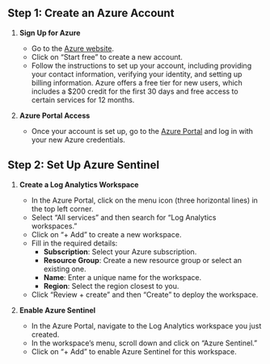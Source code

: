 ## Step 1: Create an Azure Account

1. **Sign Up for Azure**
   - Go to the [Azure website](https://azure.microsoft.com/).
   - Click on “Start free” to create a new account.
   - Follow the instructions to set up your account, including providing your contact information, verifying your identity, and setting up billing information. Azure offers a free tier for new users, which includes a $200 credit for the first 30 days and free access to certain services for 12 months.

2. **Azure Portal Access**
   - Once your account is set up, go to the [Azure Portal](https://portal.azure.com/) and log in with your new Azure credentials.

## Step 2: Set Up Azure Sentinel

1. **Create a Log Analytics Workspace**
   - In the Azure Portal, click on the menu icon (three horizontal lines) in the top left corner.
   - Select “All services” and then search for “Log Analytics workspaces.”
   - Click on “+ Add” to create a new workspace.
   - Fill in the required details: 
     - **Subscription**: Select your Azure subscription.
     - **Resource Group**: Create a new resource group or select an existing one.
     - **Name**: Enter a unique name for the workspace.
     - **Region**: Select the region closest to you.
   - Click “Review + create” and then “Create” to deploy the workspace.

2. **Enable Azure Sentinel**
   - In the Azure Portal, navigate to the Log Analytics workspace you just created.
   - In the workspace’s menu, scroll down and click on “Azure Sentinel.”
   - Click on “+ Add” to enable Azure Sentinel for this workspace.

